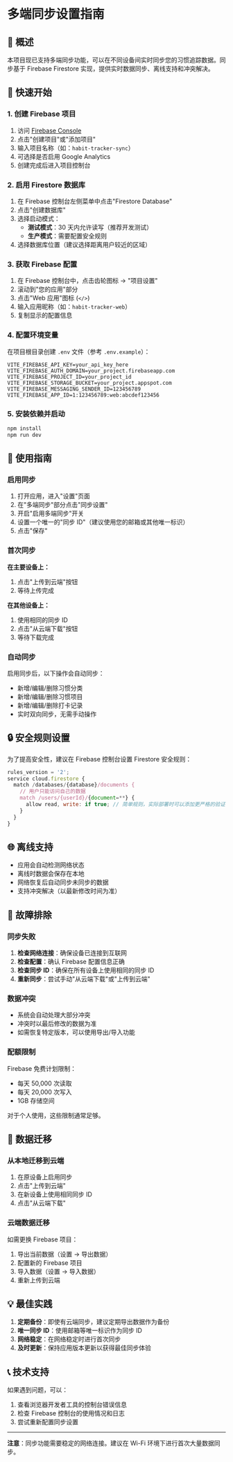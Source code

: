 # 多端同步设置指南

## 🌟 概述

本项目现已支持多端同步功能，可以在不同设备间实时同步您的习惯追踪数据。同步基于 Firebase Firestore 实现，提供实时数据同步、离线支持和冲突解决。

## 🚀 快速开始

### 1. 创建 Firebase 项目

1. 访问 [Firebase Console](https://console.firebase.google.com/)
2. 点击"创建项目"或"添加项目"
3. 输入项目名称（如：`habit-tracker-sync`）
4. 可选择是否启用 Google Analytics
5. 创建完成后进入项目控制台

### 2. 启用 Firestore 数据库

1. 在 Firebase 控制台左侧菜单中点击"Firestore Database"
2. 点击"创建数据库"
3. 选择启动模式：
   - **测试模式**：30 天内允许读写（推荐开发测试）
   - **生产模式**：需要配置安全规则
4. 选择数据库位置（建议选择距离用户较近的区域）

### 3. 获取 Firebase 配置

1. 在 Firebase 控制台中，点击齿轮图标 → "项目设置"
2. 滚动到"您的应用"部分
3. 点击"Web 应用"图标 (`</>`)
4. 输入应用昵称（如：`habit-tracker-web`）
5. 复制显示的配置信息

### 4. 配置环境变量

在项目根目录创建 `.env` 文件（参考 `.env.example`）：

```env
VITE_FIREBASE_API_KEY=your_api_key_here
VITE_FIREBASE_AUTH_DOMAIN=your_project.firebaseapp.com
VITE_FIREBASE_PROJECT_ID=your_project_id
VITE_FIREBASE_STORAGE_BUCKET=your_project.appspot.com
VITE_FIREBASE_MESSAGING_SENDER_ID=123456789
VITE_FIREBASE_APP_ID=1:123456789:web:abcdef123456
```

### 5. 安装依赖并启动

```bash
npm install
npm run dev
```

## 📱 使用指南

### 启用同步

1. 打开应用，进入"设置"页面
2. 在"多端同步"部分点击"同步设置"
3. 开启"启用多端同步"开关
4. 设置一个唯一的"同步 ID"（建议使用您的邮箱或其他唯一标识）
5. 点击"保存"

### 首次同步

**在主要设备上：**

1. 点击"上传到云端"按钮
2. 等待上传完成

**在其他设备上：**

1. 使用相同的同步 ID
2. 点击"从云端下载"按钮
3. 等待下载完成

### 自动同步

启用同步后，以下操作会自动同步：

- 新增/编辑/删除习惯分类
- 新增/编辑/删除习惯项目
- 新增/编辑/删除打卡记录
- 实时双向同步，无需手动操作

## 🔒 安全规则设置

为了提高安全性，建议在 Firebase 控制台设置 Firestore 安全规则：

```javascript
rules_version = '2';
service cloud.firestore {
  match /databases/{database}/documents {
    // 用户只能访问自己的数据
    match /users/{userId}/{document=**} {
      allow read, write: if true; // 简单规则，实际部署时可以添加更严格的验证
    }
  }
}
```

## 🌐 离线支持

- 应用会自动检测网络状态
- 离线时数据会保存在本地
- 网络恢复后自动同步未同步的数据
- 支持冲突解决（以最新修改时间为准）

## 🔧 故障排除

### 同步失败

1. **检查网络连接**：确保设备已连接到互联网
2. **检查配置**：确认 Firebase 配置信息正确
3. **检查同步 ID**：确保在所有设备上使用相同的同步 ID
4. **重新同步**：尝试手动"从云端下载"或"上传到云端"

### 数据冲突

- 系统会自动处理大部分冲突
- 冲突时以最后修改的数据为准
- 如需恢复特定版本，可以使用导出/导入功能

### 配额限制

Firebase 免费计划限制：

- 每天 50,000 次读取
- 每天 20,000 次写入
- 1GB 存储空间

对于个人使用，这些限制通常足够。

## 🔄 数据迁移

### 从本地迁移到云端

1. 在原设备上启用同步
2. 点击"上传到云端"
3. 在新设备上使用相同同步 ID
4. 点击"从云端下载"

### 云端数据迁移

如需更换 Firebase 项目：

1. 导出当前数据（设置 → 导出数据）
2. 配置新的 Firebase 项目
3. 导入数据（设置 → 导入数据）
4. 重新上传到云端

## 💡 最佳实践

1. **定期备份**：即使有云端同步，建议定期导出数据作为备份
2. **唯一同步 ID**：使用邮箱等唯一标识作为同步 ID
3. **网络稳定**：在网络稳定时进行首次同步
4. **及时更新**：保持应用版本更新以获得最佳同步体验

## 📞 技术支持

如果遇到问题，可以：

1. 查看浏览器开发者工具的控制台错误信息
2. 检查 Firebase 控制台的使用情况和日志
3. 尝试重新配置同步设置

---

**注意**：同步功能需要稳定的网络连接。建议在 Wi-Fi 环境下进行首次大量数据同步。
